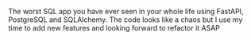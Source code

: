 The worst SQL app you have ever seen in your whole life using FastAPI, PostgreSQL and SQLAlchemy. 
The code looks like a chaos but I use my time to add new features and looking forward to refactor it ASAP